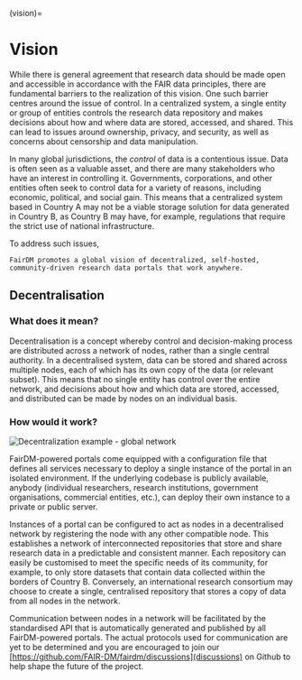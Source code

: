 (vision)=
# Vision

While there is general agreement that research data should be made open and accessible in accordance with the FAIR data principles, there are fundamental barriers to the realization of this vision. One such barrier centres around the issue of control. In a centralized system, a single entity or group of entities controls the research data repository and makes decisions about how and where data are stored, accessed, and shared. This can lead to issues around ownership, privacy, and security, as well as concerns about censorship and data manipulation.

In many global jurisdictions, the *control* of data is a contentious issue. Data is often seen as a valuable asset, and there are many stakeholders who have an interest in controlling it. Governments, corporations, and other entities often seek to control data for a variety of reasons, including economic, political, and social gain. This means that a centralized system based in Country A may not be a viable storage solution for data generated in Country B, as Country B may have, for example, regulations that require the strict use of national infrastructure.

To address such issues,

```{epigraph}
FairDM promotes a global vision of decentralized, self-hosted, community-driven research data portals that work anywhere.
```

## Decentralisation

### What does it mean?

Decentralisation is a concept whereby control and decision-making process are distributed across a network of nodes, rather than a single central authority. In a decentralised system, data can be stored and shared across multiple nodes, each of which has its own copy of the data (or relevant subset). This means that no single entity has control over the entire network, and decisions about how and which data are stored, accessed, and distributed can be made by nodes on an individual basis.

### How would it work?

![Decentralization example - global network](/_static/decentralization_example.svg)


FairDM-powered portals come equipped with a configuration file that defines all services necessary to deploy a single instance of the portal in an isolated environment. If the underlying codebase is publicly available, anybody (individual researchers, research institutions, government organisations, commercial entities, etc.), can deploy their own instance to a private or public server. 

Instances of a portal can be configured to act as nodes in a decentralised network by registering the node with any other compatible node. This establishes a network of interconnected repositories that store and share research data in a predictable and consistent manner. Each repository can easily be customised to meet the specific needs of its community, for example, to only store datasets that contain data collected within the borders of Country B. Conversely, an international research consortium may choose to create a single, centralised repository that stores a copy of data from all nodes in the network. 

Communication between nodes in a network will be facilitated by the standardised API that is automatically generated and published by all FairDM-powered portals. The actual protocols used for communication are yet to be determined and you are encouraged to join our [https://github.com/FAIR-DM/fairdm/discussions](discussions) on Github to help shape the future of the project. 




<!-- # Communication Standards





## Standardized APIs


## Webhooks -->




<!-- From ChatGPT regarding the above content:

Your vision for a decentralized network of research data portals addresses several critical issues in the current landscape of research data management, such as control, ownership, privacy, and accessibility. Here are some feedback and suggestions for improvement:

Clarity on the Decentralized Model: You've provided a good overview of the benefits of decentralization, but it would be helpful to provide more specifics on how the decentralized model works in practice. For example, you could elaborate on the consensus mechanisms or protocols used for data replication, synchronization, and validation among nodes in the network.

Incentivization and Governance: In decentralized systems, it's crucial to consider mechanisms for incentivizing participation and ensuring governance. How will nodes be incentivized to join the network? Who governs the network and makes decisions about its operation and evolution? Addressing these questions will help build trust and engagement among potential participants.

Interoperability and Standards: You've mentioned the standardized API generated by FairDM-powered portals, which is a good start. However, interoperability goes beyond API standards. Consider incorporating widely accepted data exchange standards (e.g., JSON-LD, RDF) to ensure compatibility with other systems and platforms outside the network.

Data Sovereignty and Compliance: You've rightly pointed out the importance of respecting national regulations and data sovereignty requirements. It would be beneficial to provide more details on how the decentralized network ensures compliance with diverse legal and regulatory frameworks across different jurisdictions.

Scalability and Performance: As the network grows, scalability and performance become critical factors. How does the architecture handle an increasing number of nodes and data volumes while maintaining efficiency and responsiveness? Consider exploring strategies such as sharding, caching, and load balancing to optimize performance.

Security and Resilience: Decentralized systems often face security challenges, such as data breaches, DDoS attacks, and malicious nodes. Describe the security measures implemented in the network, such as encryption, access controls, and anomaly detection, to mitigate these risks and ensure data integrity and confidentiality.

Community Engagement and Collaboration: Encourage active participation and collaboration within the research community to foster adoption and contribute to the network's growth and sustainability. Provide mechanisms for feedback, discussion forums, and collaborative initiatives to empower stakeholders to shape the network according to their needs and priorities.

Documentation and Support: Clear documentation and user support are essential for onboarding new participants and ensuring smooth operation of the network. Provide comprehensive documentation, tutorials, and help resources to assist users in setting up, configuring, and troubleshooting their instances of the portal. -->